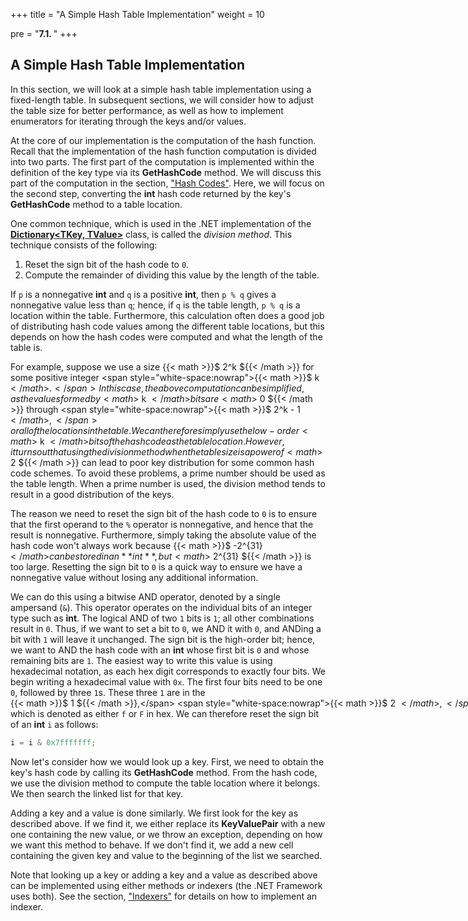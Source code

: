 +++
title = "A Simple Hash Table Implementation"
weight = 10

pre = "<b>7.1. </b>"
+++

## A Simple Hash Table Implementation

In this section, we will look at a simple hash table implementation
using a fixed-length table. In subsequent sections, we will consider how
to adjust the table size for better performance, as well as how to
implement enumerators for iterating through the keys and/or values.

At the core of our implementation is the computation of the hash
function. Recall that the implementation of the hash function
computation is divided into two parts. The first part of the computation
is implemented within the definition of the key type via its
**GetHashCode** method. We will discuss this part of the computation in
the section, ["Hash
Codes"](/hashing/hash-functions). Here, we will
focus on the second step, converting the **int** hash code returned by
the key's **GetHashCode** method to a table location.

One common technique, which is used in the .NET implementation of the
[**Dictionary\<TKey, TValue\>**](https://docs.microsoft.com/en-us/dotnet/api/system.collections.generic.dictionary-2?view=netframework-4.7.2)
class, is called the *division method*. This technique consists of the
following:

1.  Reset the sign bit of the hash code to `0`.
2.  Compute the remainder of dividing this value by the length of the
    table.

If `p` is a nonnegative **int** and `q` is a positive **int**, then
`p % q` gives a nonnegative value less than `q`; hence, if `q`
is the table length, `p % q` is a location within the table.
Furthermore, this calculation often does a good job of distributing hash
code values among the different table locations, but this depends on how
the hash codes were computed and what the length of the table is.

For example, suppose we use a size {{< math >}}$ 2^k ${{< /math >}} for some positive
integer <span style="white-space:nowrap">{{< math >}}$ k ${{< /math >}}.</span> In this case, the above computation can be simplified, as
the values formed by {{< math >}}$ k ${{< /math >}} bits are {{< math >}}$ 0 ${{< /math >}} through <span style="white-space:nowrap">{{< math >}}$ 2^k - 1 ${{< /math >}},</span>
or all of the locations in the table. We can therefore simply use the
low-order {{< math >}}$ k ${{< /math >}} bits of the hash code as the table location. However, it
turns out that using the division method when the table size is a power
of {{< math >}}$ 2 ${{< /math >}} can lead to poor key distribution for some common hash code
schemes. To avoid these problems, a prime number should be used as the
table length. When a prime number is used, the division method tends to
result in a good distribution of the keys.

The reason we need to reset the sign bit of the hash code to `0` is to
ensure that the first operand to the `%` operator is nonnegative, and
hence that the result is nonnegative. Furthermore, simply taking the
absolute value of the hash code won't always work because
{{< math >}}$ -2^{31} ${{< /math >}} can be stored in an **int**, but {{< math >}}$ 2^{31} ${{< /math >}} is too
large. Resetting the sign bit to `0` is a quick way to ensure we have a
nonnegative value without losing any additional information.

We can do this using a bitwise AND operator, denoted by a single
ampersand (`&`). This operator operates on the individual bits of an
integer type such as **int**. The logical AND of two `1` bits is `1`; all
other combinations result in `0`. Thus, if we want to set a bit to `0`, we
AND it with `0`, and ANDing a bit with `1` will leave it unchanged. The sign
bit is the high-order bit; hence, we want to AND the hash code with an
**int** whose first bit is `0` and whose remaining bits are `1`. The easiest
way to write this value is using hexadecimal notation, as each hex digit
corresponds to exactly four bits. We begin writing a hexadecimal value
with `0x`. The first four bits need to be one `0`, followed by three `1`s.
These three `1` are in the <span style="white-space:nowrap">{{< math >}}$ 1 ${{< /math >}},</span> <span style="white-space:nowrap">{{< math >}}$ 2 ${{< /math >}},</span> and {{< math >}}$ 4 ${{< /math >}} bit positions of the first hex digit; hence, the value of
this hex digit should be `7`. We then want seven more hex digits, each
containing four `1`s. An additional `1` in the {{< math >}}$ 8 ${{< /math >}} position gives us a sum of
<span style="white-space:nowrap">{{< math >}}$ 15 ${{< /math >}},</span> which is denoted as either `f` or `F` in hex. We can therefore reset
the sign bit of an **int** `i` as follows:

```c#
i = i & 0x7fffffff;
```

Now let's consider how we would look up a key. First, we need to obtain
the key's hash code by calling its **GetHashCode** method. From the hash
code, we use the division method to compute the table location where it
belongs. We then search the linked list for that key.

Adding a key and a value is done similarly. We first look for the key as
described above. If we find it, we either replace its **KeyValuePair**
with a new one containing the new value, or we throw an exception,
depending on how we want this method to behave. If we don't find it, we
add a new cell containing the given key and value to the beginning of
the list we searched.

Note that looking up a key or adding a key and a value as described
above can be implemented using either methods or indexers (the .NET
Framework uses both). See the section,
["Indexers"](/appendix/syntax/indexers) for details on
how to implement an indexer.
